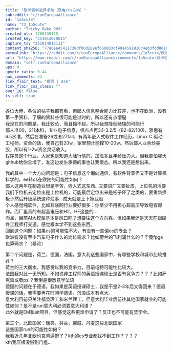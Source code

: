 ```yaml
---
title: "欧洲留学选择求助（弱电/cs方向）"
subreddit: "r/runEuropaAlliance"
id: "1o5cute"
name: "t3_1o5cute"
author: "Tricky_Bake_909"
created_utc: 1760339175
created_key: "251013070615"
capture_ts: "251014015111"
content_sha256: "77a6ee45411738dfb6d289ef660803cf99a4591816c4eb3fdd8818904819973c"
permalink: "https://reddit.com/r/runEuropaAlliance/comments/1o5cute/欧洲留学选择求助弱电cs方向/"
url: "https://www.reddit.com/r/runEuropaAlliance/comments/1o5cute/欧洲留学选择求助弱电cs方向/"
domain: "self.runEuropaAlliance"
ups: 0
upvote_ratio: 0.44
num_comments: 33
link_flair_text: "提問 | Ask"
link_flair_css_class: ""
over_18: false
is_self: true
---
```


各位大佬，各位的帖子我都有看，但鄙人信息整合能力比较差，也不在欧洲，没有第一手资料，了解的资料些很可能是过时的，所以还有点懵逼  
我现在的问题是，我比较怂，而且输不起，所以我想降低赌输的可能行  
鄙人准00，211本科，专业电子信息，绩点点再3.1-3.2/5（82-82/100)，雅思有6.5水准，然后在准备26或者27fall，有两年嵌入式软件工作经历，Linux
C
驱动工程师。资金的话，我自己有20w，家里预计能撑10-20w。然后鄙人业余炒美股，所以有1-2w资金灵活收入。  
程序员这个行业，大家也是知道大陆行情的，加班多且年龄压力大。但我更怕哪天github给你全墙了，准这边发生承德的事也让我很怂。所以我还是想出来。

我的其中一个大方向问题是：电子信息这个偏向通信，有软件背景但又不是计算机科学的，ee转cs在欧陆的可能性如何？  
鄙人这两年在制造业很是辛苦，嵌入式这东西...又要进厂又要扯皮，上位机的活要我们下位机去定位出是上位机的，可能最后定位出来是板子坏了之类的，要重新换板子然后升级系统这种烂事...成天就是上下擦屁股  
个人感觉纯软件，比如互联网行业要好很多：你至少不用担心超高压导致电容爆炸。而厂里真的有超高电压和H2，HF这些的...  
而且，目前AI大模型基本是风口吧？想要往这个方向靠。但如果我还是天天在跟硬件工程师打交道，感觉根本学不到这些东西。  
回到这个问题：如果cs的可能性不大，有没有一些偏ce的专业？  
欧洲有没有至少汽车电子什么的岗位需求？比如荷兰的飞利浦什么的？毕竟fpga也算码农？（暴论）

第二个问题是，荷兰，德国，法国，意大利这些国家中，有哪些学校和城市比较推荐？  
荷兰的三大衡水，我感觉以我的竞争力，目前屯特可能性比较大。  
法国我对此一无所知。不如说非工程师的英语授课硕士是否有竞争力？？？比如萨克雷或者psl？我倒是很愿意学法语  
德国的问题在于德语。我如果是英语授课硕士，我是不是2-3年后又得回来？德语授课的话，我需要再花时间学德语，沉没成本有点大。  
意大利目前只关注都灵理工和米兰理工。但意大利毕业后前往其他国家就业的可能性如何？是不是run意大利必须要意大利语？  
此外就是EM和eit项目，但感觉这些更难申请了？反正也不可能有奖学金。

第三个，北欧国家：瑞典，芬兰，挪威，丹麦这些北欧国家  
这些国家run的可能性如何？  
我看近几年北欧也哀鸿遍野了？kth的cs专业都找不到工作？？？？  
kth我压根没够到门槛...
